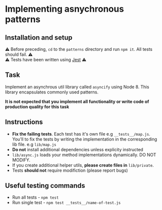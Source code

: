 # Implementing asnychronous patterns

## Installation and setup 

⚠️ Before preceding, `cd` to the `patterns` directory and run `npm it`. All tests should fail. ⚠️<br>
⚠️ Tests have been written using [Jest](https://facebook.github.io/jest/) ⚠️<br>

## Task

Implement an asynchrous util library called `asyncify` using Node 8. This library encapsulates
commonly used patterns.

**It is not expected that you implement all functionality or write code of production quality for
this task**

## Instructions

* **Fix the failing tests**. Each test has it's own file e.g `__tests__/map.js`. You'll to fix the tests by writing the implementation in the corresponding lib file. e.g `lib/map.js`
* **Do not** install additional dependencies unless explicity instructed
* `lib/async.js` loads your method implementations dynamically. DO NOT MODIFY. 
* If you create additional helper utils, **please create files in** `lib/private`.
* Tests **should not** require modifiction (please report bugs)

## Useful testing commands 
* Run all tests - `npm test`
* Run single test - `npm test __tests__/name-of-test.js`

